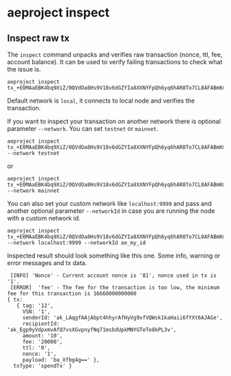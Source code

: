 # aeproject inspect

## Inspect raw tx 
The `inspect` command unpacks and verifies raw transaction (nonce, ttl, fee, account balance). It can be used to verify failing transactions to check what the issue is.
```text
aeproject inspect tx_+E0MAaEBK4bq9XiZ/0QVdOa8Hs9V18v6dGZYIa8XXNYFpQh6yq6hAR8To7CL8AFABmKmi2nYdfeAPOxMCGR/btXYTHiXvVCjCoJOIAABgL6cZFo=
```

Default network is `local`, it connects to local node and verifies the transaction.

If you want to inspect your transaction on another network there is optional parameter `--network`. You can set `testnet` or `mainnet`.
```text
aeproject inspect tx_+E0MAaEBK4bq9XiZ/0QVdOa8Hs9V18v6dGZYIa8XXNYFpQh6yq6hAR8To7CL8AFABmKmi2nYdfeAPOxMCGR/btXYTHiXvVCjCoJOIAABgL6cZFo= --network testnet
```
or 
```text
aeproject inspect tx_+E0MAaEBK4bq9XiZ/0QVdOa8Hs9V18v6dGZYIa8XXNYFpQh6yq6hAR8To7CL8AFABmKmi2nYdfeAPOxMCGR/btXYTHiXvVCjCoJOIAABgL6cZFo= --network mainnet
```

You can also set your custom network like `localhost:9999` and pass and another optional parameter `--networkId` in case you are running the node with a custom network id.
```text
aeproject inspect tx_+E0MAaEBK4bq9XiZ/0QVdOa8Hs9V18v6dGZYIa8XXNYFpQh6yq6hAR8To7CL8AFABmKmi2nYdfeAPOxMCGR/btXYTHiXvVCjCoJOIAABgL6cZFo= --network localhost:9999 --networkId ae_my_id
```

Inspected result should look something like this one. Some info, warning or error messages and tx data.
```
 [INFO] 'Nonce' - Current account nonce is '81', nonce used in tx is '1'.
 [ERROR]  'fee' - The fee for the transaction is too low, the minimum fee for this transaction is 16660000000000
{ tx:
   { tag: '12',
     VSN: '1',
     senderId: 'ak_LAqgfAAjAbpt4hhyrAfHyVg9xfVQWsk1kaHaii6fYXt6AJAGe',
     recipientId: 'ak_Egp9yVdpxmvAfQ7vsXGvpnyfNq71msbdUpkMNYGTeTe8kPL3v',
     amount: '10',
     fee: '20000',
     ttl: '0',
     nonce: '1',
     payload: 'ba_Xfbg4g==' },
  txType: 'spendTx' }
```


